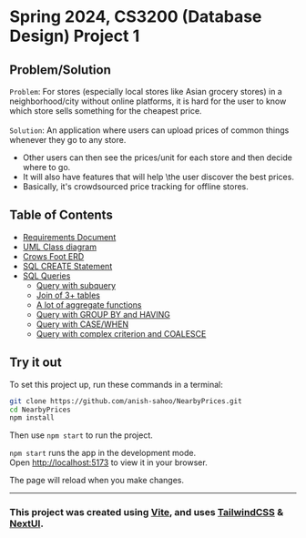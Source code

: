 # Spring 2024, CS3200 (Database Design) Project 1


## Problem/Solution
`Problem`: For stores (especially local stores like Asian grocery stores) in a neighborhood/city without online platforms, it is hard for the user to know which store sells something for the cheapest price.\
\
`Solution`: An application where users can upload prices of common things whenever they go to any store. 
- Other users can then see the prices/unit for each store and then decide where to go. 
- It will also have features that will help \the user discover the best prices. 
- Basically, it's crowdsourced price tracking for offline stores.


## Table of Contents
- [Requirements Document](requirements.pdf)
- [UML Class diagram](uml_diagram.png)
- [Crows Foot ERD](crows_foot_erd.png)
- [SQL CREATE Statement](database/create_table.sql)
- [SQL Queries](database/queries/)
  - [Query with subquery](database/queries/get_items.sql)
  - [Join of 3+ tables](database/queries/get_stores_for_item.sql) 
  - [A lot of aggregate functions](database/queries/get_statistics_categories.sql)
  - [Query with GROUP BY and HAVING](database/queries/most_expensive_stores.sql)
  - [Query with CASE/WHEN](database/queries/invertory_size.sql)
  - [Query with complex criterion and COALESCE](database/queries/location_query.sql)

## Try it out

To set this project up, run these commands in a terminal:

```bash
git clone https://github.com/anish-sahoo/NearbyPrices.git
cd NearbyPrices
npm install
```

Then use `npm start` to run the project.

`npm start` runs the app in the development mode.\
Open [http://localhost:5173](http://localhost:5173) to view it in your browser.

The page will reload when you make changes.

---

### This project was created using [Vite](https://vite.com), and uses [TailwindCSS](https://tailwindcss.com/) & [NextUI](https://nextui.org/).
